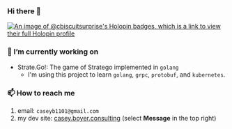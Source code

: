 ### Hi there 👋

[![An image of @cbiscuitsurprise's Holopin badges, which is a link to view their full Holopin profile](https://holopin.me/cbiscuitsurprise)](https://holopin.io/@cbiscuitsurprise)

<!--
**cBiscuitSurprise/cBiscuitSurprise** is a ✨ _special_ ✨ repository because its `README.md` (this file) appears on your GitHub profile.

Here are some ideas to get you started:

- 🔭 I’m currently working on ...
- 🌱 I’m currently learning ...
- 👯 I’m looking to collaborate on ...
- 🤔 I’m looking for help with ...
- 💬 Ask me about ...
- 📫 How to reach me: ...
- 😄 Pronouns: ...
- ⚡ Fun fact: ...
-->

### 🔭 I’m currently working on

* Strate.Go!: The game of Stratego implemented in `golang`
    * I'm using this project to learn `golang`, `grpc`, `protobuf`, and `kubernetes`.
 
### 📫 How to reach me

1. email: `caseyb1101@gmail.com`
2. my dev site: [casey.boyer.consulting](https://casey.boyer.consulting) (select **Message** in the top right)
